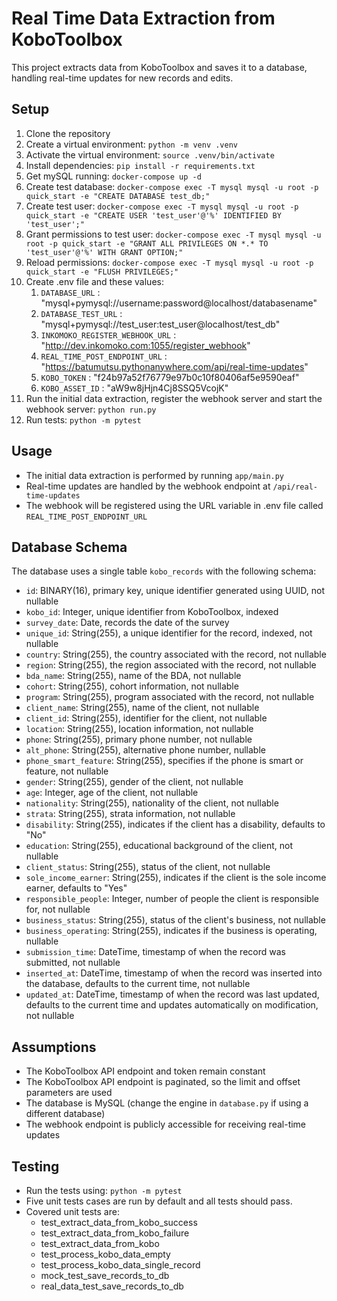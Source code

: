 # Real Time Data Extraction from KoboToolbox

This project extracts data from KoboToolbox and saves it to a database, handling real-time updates for new records and edits.

## Setup

1. Clone the repository
2. Create a virtual environment: `python -m venv .venv`
3. Activate the virtual environment: `source .venv/bin/activate`
4. Install dependencies: `pip install -r requirements.txt`
5. Get mySQL running: `docker-compose up -d`
6. Create test database: `docker-compose exec -T mysql mysql -u root -p quick_start -e "CREATE DATABASE test_db;"`
7. Create test user: `docker-compose exec -T mysql mysql -u root -p quick_start -e "CREATE USER 'test_user'@'%' IDENTIFIED BY 'test_user';"`
8. Grant permissions to test user: `docker-compose exec -T mysql mysql -u root -p quick_start -e "GRANT ALL PRIVILEGES ON *.* TO 'test_user'@'%' WITH GRANT OPTION;"`
9. Reload permissions: `docker-compose exec -T mysql mysql -u root -p quick_start -e "FLUSH PRIVILEGES;"`
10. Create .env file and these values:
    1. `DATABASE_URL` : "mysql+pymysql://username:password@localhost/databasename"
    2. `DATABASE_TEST_URL` : "mysql+pymysql://test_user:test_user@localhost/test_db"
    3. `INKOMOKO_REGISTER_WEBHOOK_URL` : "http://dev.inkomoko.com:1055/register_webhook"
    4. `REAL_TIME_POST_ENDPOINT_URL` : "https://batumutsu.pythonanywhere.com/api/real-time-updates"
    5. `KOBO_TOKEN` : "f24b97a52f76779e97b0c10f80406af5e9590eaf"
    6. `KOBO_ASSET_ID` : "aW9w8jHjn4Cj8SSQ5VcojK"
11. Run the initial data extraction, register the webhook server and start the webhook server: `python run.py`
12. Run tests: `python -m pytest`

## Usage

- The initial data extraction is performed by running `app/main.py`
- Real-time updates are handled by the webhook endpoint at `/api/real-time-updates`
- The webhook will be registered using the URL variable in .env file called `REAL_TIME_POST_ENDPOINT_URL`

## Database Schema

The database uses a single table `kobo_records` with the following schema:

- `id`: BINARY(16), primary key, unique identifier generated using UUID, not nullable
- `kobo_id`: Integer, unique identifier from KoboToolbox, indexed
- `survey_date`: Date, records the date of the survey
- `unique_id`: String(255), a unique identifier for the record, indexed, not nullable
- `country`: String(255), the country associated with the record, not nullable
- `region`: String(255), the region associated with the record, not nullable
- `bda_name`: String(255), name of the BDA, not nullable
- `cohort`: String(255), cohort information, not nullable
- `program`: String(255), program associated with the record, not nullable
- `client_name`: String(255), name of the client, not nullable
- `client_id`: String(255), identifier for the client, not nullable
- `location`: String(255), location information, not nullable
- `phone`: String(255), primary phone number, not nullable
- `alt_phone`: String(255), alternative phone number, nullable
- `phone_smart_feature`: String(255), specifies if the phone is smart or feature, not nullable
- `gender`: String(255), gender of the client, not nullable
- `age`: Integer, age of the client, not nullable
- `nationality`: String(255), nationality of the client, not nullable
- `strata`: String(255), strata information, not nullable
- `disability`: String(255), indicates if the client has a disability, defaults to "No"
- `education`: String(255), educational background of the client, not nullable
- `client_status`: String(255), status of the client, not nullable
- `sole_income_earner`: String(255), indicates if the client is the sole income earner, defaults to "Yes"
- `responsible_people`: Integer, number of people the client is responsible for, not nullable
- `business_status`: String(255), status of the client's business, not nullable
- `business_operating`: String(255), indicates if the business is operating, nullable
- `submission_time`: DateTime, timestamp of when the record was submitted, not nullable
- `inserted_at`: DateTime, timestamp of when the record was inserted into the database, defaults to the current time, not nullable
- `updated_at`: DateTime, timestamp of when the record was last updated, defaults to the current time and updates automatically on modification, not nullable

## Assumptions

- The KoboToolbox API endpoint and token remain constant
- The KoboToolbox API endpoint is paginated, so the limit and offset parameters are used
- The database is MySQL (change the engine in `database.py` if using a different database)
- The webhook endpoint is publicly accessible for receiving real-time updates

## Testing

- Run the tests using: `python -m pytest`
- Five unit tests cases are run by default and all tests should pass.
- Covered unit tests are:
  - test_extract_data_from_kobo_success
  - test_extract_data_from_kobo_failure
  - test_extract_data_from_kobo
  - test_process_kobo_data_empty
  - test_process_kobo_data_single_record
  - mock_test_save_records_to_db
  - real_data_test_save_records_to_db
